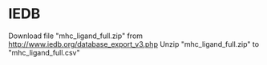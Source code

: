 # IEDB

Download file "mhc_ligand_full.zip" from http://www.iedb.org/database_export_v3.php
Unzip "mhc_ligand_full.zip" to "mhc_ligand_full.csv"
